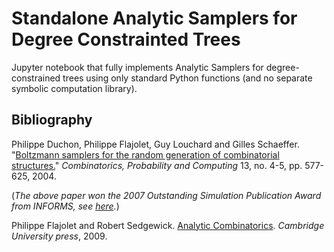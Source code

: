 # Standalone Analytic Samplers for Degree Constrainted Trees

Jupyter notebook that fully implements Analytic Samplers for degree-constrained trees using only standard Python functions (and no separate symbolic computation library).

## Bibliography

Philippe Duchon, Philippe Flajolet, Guy Louchard and Gilles Schaeffer. "[Boltzmann samplers for the random generation of combinatorial structures.](http://algo.inria.fr/flajolet/Publications/DuFlLoSc04.pdf)" *Combinatorics, Probability and Computing* 13, no. 4-5, pp. 577-625, 2004.

(*The above paper won the 2007 Outstanding Simulation Publication Award from INFORMS, see [here](https://www.informs.org/Recognizing-Excellence/Community-Prizes/Simulation-Society/Outstanding-Simulation-Publication-Award).*)

Philippe Flajolet and Robert Sedgewick. [Analytic Combinatorics](http://algo.inria.fr/flajolet/Publications/book.pdf). *Cambridge University press*, 2009.